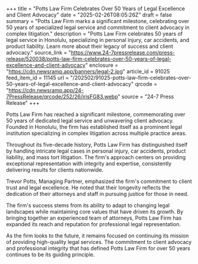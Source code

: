 +++
title = "Potts Law Firm Celebrates Over 50 Years of Legal Excellence and Client Advocacy"
date = "2025-02-26T08:05:26Z"
draft = false
summary = "Potts Law Firm marks a significant milestone, celebrating over 50 years of specialized legal service and commitment to client advocacy in complex litigation."
description = "Potts Law Firm celebrates 50 years of legal service in Honolulu, specializing in personal injury, car accidents, and product liability. Learn more about their legacy of success and client advocacy."
source_link = "https://www.24-7pressrelease.com/press-release/520038/potts-law-firm-celebrates-over-50-years-of-legal-excellence-and-client-advocacy"
enclosure = "https://cdn.newsramp.app/banners/legal-2.jpg"
article_id = 91025
feed_item_id = 11145
url = "/202502/91025-potts-law-firm-celebrates-over-50-years-of-legal-excellence-and-client-advocacy"
qrcode = "https://cdn.newsramp.app/24-7PressRelease/qrcode/252/26/irisFG83.webp"
source = "24-7 Press Release"
+++

<p>Potts Law Firm has reached a significant milestone, commemorating over 50 years of dedicated legal service and unwavering client advocacy. Founded in Honolulu, the firm has established itself as a prominent legal institution specializing in complex litigation across multiple practice areas.</p><p>Throughout its five-decade history, Potts Law Firm has distinguished itself by handling intricate legal cases in personal injury, car accidents, product liability, and mass tort litigation. The firm's approach centers on providing exceptional representation with integrity and expertise, consistently delivering results for clients nationwide.</p><p>Trevor Potts, Managing Partner, emphasized the firm's commitment to client trust and legal excellence. He noted that their longevity reflects the dedication of their attorneys and staff in pursuing justice for those in need.</p><p>The firm's success stems from its ability to adapt to changing legal landscapes while maintaining core values that have driven its growth. By bringing together an experienced team of attorneys, Potts Law Firm has expanded its reach and reputation for professional legal representation.</p><p>As the firm looks to the future, it remains focused on continuing its mission of providing high-quality legal services. The commitment to client advocacy and professional integrity that has defined Potts Law Firm for over 50 years continues to be its guiding principle.</p>